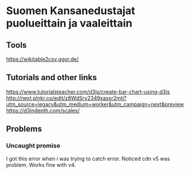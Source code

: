 # Suomen Kansanedustajat puolueittain ja vaaleittain

## Tools

https://wikitable2csv.ggor.de/

## Tutorials and other links

https://www.tutorialsteacher.com/d3js/create-bar-chart-using-d3js
http://next.plnkr.co/edit/z8WdSry2349xassr2mtj?utm_source=legacy&utm_medium=worker&utm_campaign=next&preview
https://d3indepth.com/scales/

## Problems

### Uncaught promise

I got this error when i was trying to catch error. Noticed cdn v5 was problem. Works fine with v4.
